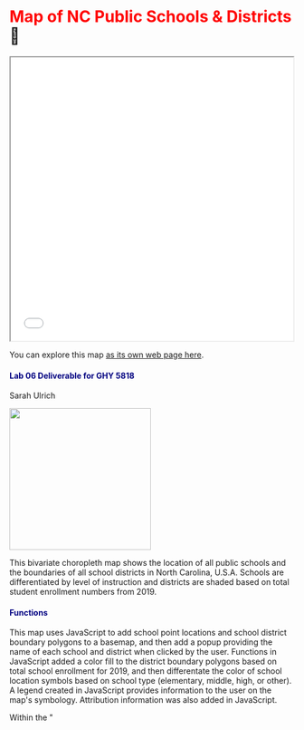 # <span style= "color:red">Map of NC Public Schools & Districts</span>🏫

<iframe src="index.html" height="500" width="500"></iframe>

You can explore this map [as its own web page here](index.html).

#### <span style= "color:navy">Lab 06 Deliverable for GHY 5818</span>
Sarah Ulrich

<img src= "https://upload.wikimedia.org/wikipedia/commons/thumb/b/bb/Flag_of_North_Carolina.svg/2000px-Flag_of_North_Carolina.svg.png" width=250/>

This bivariate choropleth map shows the location of all public schools and the boundaries of all school districts in North Carolina, U.S.A. Schools are differentiated by level of instruction and districts are shaded based on total student enrollment numbers from 2019. 

#### <span style="color:navy">Functions</span>

This map uses JavaScript to add school point locations and school district boundary polygons to a basemap, and then add a popup providing the name of each school and district when clicked by the user. Functions in JavaScript added a color fill to the district boundary polygons based on total school enrollment for 2019, and then differentate the color of school location symbols based on school type (elementary, middle, high, or other). A legend created in JavaScript provides information to the user on the map's symbology. Attribution information was also added in JavaScript. 

Within the "<style>" tags, this map uses CSS to format the color and style of the text used in popup and legend features. 

## <span style="color:gold">Data & Libraries</span>
The basemap used in this project came from the Leaflet library. 
<a href="https://www.w3schools.com/cssref/index.php"><span style="color:#339966">W3Schools</span></a> for CSS styling functions. 
<a href="https://fontawesome.com/">Font Awesome</a> used to for school location markers. 
<a href="https://gka.github.io/chroma.js/">Chroma.js</a> used to manipulate icon colors. 
Color palettes from <a href="https://colorbrewer2.org/#type=sequential&scheme=BuGn&n=3">ColorBrewer</a>.
Text font from <a href="https://fonts.google.com/">Google Fonts</a>.
School location data are sourced from <a href="https://www.nconemap.gov/datasets/dea6ff0e8b4743a0ba361e13a85a4c70/about">NC OneMap</a>. 
<a href="https://catalog.data.gov/dataset/tiger-line-shapefile-2017-state-north-carolina-current-unified-school-districts-shapefile-state">North Carolina school district boundaries</a> are from the U.S. Census Bureau Department of Commerce. 
Enrollment data are from the <a href="https://nces.ed.gov/">National Center for Education Statistics</a>.
